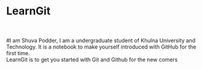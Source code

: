 # LearnGit
<br>
<br>
#I am Shuva Podder, I am a undergraduate student of Khulna University and Technology. It is a notebook to make yourself introduced with GitHub for the first time.
<br>
LearnGit is to get you started with Git and Github for the new comers
